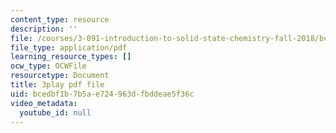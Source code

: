 ```yaml
---
content_type: resource
description: ''
file: /courses/3-091-introduction-to-solid-state-chemistry-fall-2018/bcedbf1b7b5ae724963dfbddeae5f36c_vA3IT2KZs0.pdf
file_type: application/pdf
learning_resource_types: []
ocw_type: OCWFile
resourcetype: Document
title: 3play pdf file
uid: bcedbf1b-7b5a-e724-963d-fbddeae5f36c
video_metadata:
  youtube_id: null
---
```

